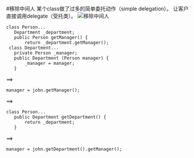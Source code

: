 #移除中间人
某个class做了过多的简单委托动作（simple delegation）。
让客户直接调用delegate（受托类）。
![移除中间人](https://img.imgdb.cn/item/601a4de33ffa7d37b3da941c.jpg)
```$xslt
class Person...
   Department _department;        
   public Person getManager() {
       return _department.getManager();
 class Department...
   private Person _manager;
   public Department (Person manager) {
       _manager = manager;
   }
```
==>
```$xslt
manager = john.getManager();
```
==>
```$xslt
class Person...
   public Department getDepartment() {
       return _department;
   }
```
==>
```$xslt
manager = john.getDepartment().getManager();
```